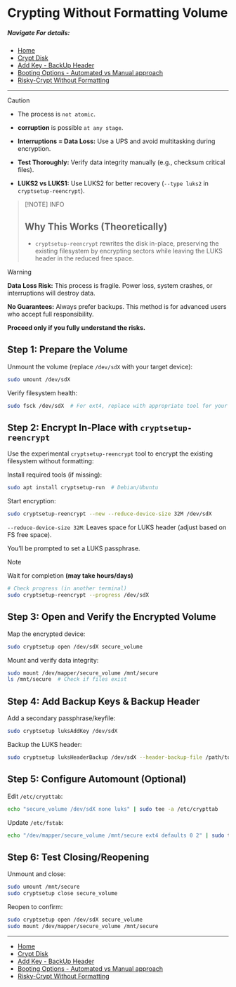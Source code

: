 
# Crypting Without Formatting Volume

##### Navigate For details:
- [Home](README.md)
- [Crypt Disk](/1.encrypt_luks.md)
- [Add Key - BackUp Header](/2.add_key_backup_header.md)
- [Booting Options - Automated vs Manual approach](/3_automate_decrypt_on_boot.md)
- [Risky-Crypt Without Formatting](/4.no_formatting_encryption.md)
 ---



>[!CAUTION]
> - The process is `not atomic`.
> - **corruption** is possible `at any stage`.
> 
> - **Interruptions = Data Loss:** Use a UPS and avoid multitasking during encryption.
>- **Test Thoroughly:** Verify data integrity manually (e.g., checksum critical files).
>- **LUKS2 vs LUKS1:** Use LUKS2 for better recovery (`--type luks2` in `cryptsetup-reencrypt`).

>[!NOTE] INFO
> ## Why This Works (Theoretically)
> - `cryptsetup-reencrypt` rewrites the disk in-place, preserving the existing filesystem by encrypting sectors while leaving the LUKS header in the reduced free space. 

>[!WARNING]
>**Data Loss Risk:** This process is fragile. Power loss, system crashes, or interruptions will destroy data.
>
>**No Guarantees:** Always prefer backups. This method is for advanced users who accept full responsibility.
>
>**Proceed only if you fully understand the risks.**




## Step 1: Prepare the Volume
Unmount the volume (replace `/dev/sdX` with your target device):

```bash
sudo umount /dev/sdX
```

Verify filesystem health:

```bash
sudo fsck /dev/sdX  # For ext4, replace with appropriate tool for your FS
```

## Step 2: Encrypt In-Place with `cryptsetup-reencrypt`
Use the experimental `cryptsetup-reencrypt` tool to encrypt the existing filesystem without formatting:

Install required tools (if missing):

```bash
sudo apt install cryptsetup-run  # Debian/Ubuntu
```

Start encryption:

```bash
sudo cryptsetup-reencrypt --new --reduce-device-size 32M /dev/sdX
```

`--reduce-device-size 32M`: Leaves space for LUKS header (adjust based on FS free space).

You’ll be prompted to set a LUKS passphrase.
>[!NOTE]
>Wait for completion **(may take hours/days)**

```bash
# Check progress (in another terminal)
sudo cryptsetup-reencrypt --progress /dev/sdX
```

## Step 3: Open and Verify the Encrypted Volume
Map the encrypted device:

```bash
sudo cryptsetup open /dev/sdX secure_volume
```

Mount and verify data integrity:

```bash
sudo mount /dev/mapper/secure_volume /mnt/secure
ls /mnt/secure  # Check if files exist
```

## Step 4: Add Backup Keys & Backup Header
Add a secondary passphrase/keyfile:

```bash
sudo cryptsetup luksAddKey /dev/sdX
```

Backup the LUKS header:

```bash
sudo cryptsetup luksHeaderBackup /dev/sdX --header-backup-file /path/to/luks_header.bak
```

## Step 5: Configure Automount (Optional)
Edit `/etc/crypttab`:

```bash
echo "secure_volume /dev/sdX none luks" | sudo tee -a /etc/crypttab
```

Update `/etc/fstab`:

```bash
echo "/dev/mapper/secure_volume /mnt/secure ext4 defaults 0 2" | sudo tee -a /etc/fstab
```

## Step 6: Test Closing/Reopening
Unmount and close:

```bash
sudo umount /mnt/secure
sudo cryptsetup close secure_volume
```

Reopen to confirm:

```bash
sudo cryptsetup open /dev/sdX secure_volume
sudo mount /dev/mapper/secure_volume /mnt/secure
```

---
- [Home](README.md)
- [Crypt Disk](/1.encrypt_luks.md)
- [Add Key - BackUp Header](/2.add_key_backup_header.md)
- [Booting Options - Automated vs Manual approach](/3_automate_decrypt_on_boot.md)
- [Risky-Crypt Without Formatting](/4.no_formatting_encryption.md)

